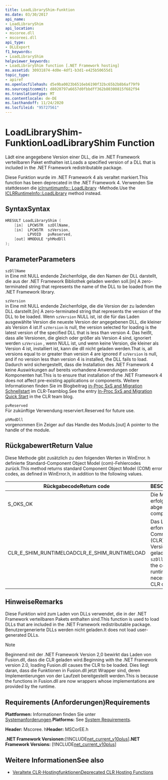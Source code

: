 ```yaml
---
title: LoadLibraryShim-Funktion
ms.date: 03/30/2017
api_name:
- LoadLibraryShim
api_location:
- mscoree.dll
- mscoreei.dll
api_type:
- DLLExport
f1_keywords:
- LoadLibraryShim
helpviewer_keywords:
- LoadLibraryShim function [.NET Framework hosting]
ms.assetid: 30931874-4d0e-4df1-b3d1-e425b50655d1
topic_type:
- apiref
ms.openlocfilehash: d5e9ba0023b6516eb6190f32bc65b2b8b6af79f9
ms.sourcegitcommit: d8020797a6657d0fbbdff362b80300815f682f94
ms.translationtype: MT
ms.contentlocale: de-DE
ms.lasthandoff: 11/24/2020
ms.locfileid: "95727561"
---
```

# <a name="loadlibraryshim-function"></a><span data-ttu-id="066ff-102">LoadLibraryShim-Funktion</span><span class="sxs-lookup"><span data-stu-id="066ff-102">LoadLibraryShim Function</span></span>

<span data-ttu-id="066ff-103">Lädt eine angegebene Version einer DLL, die im .NET Framework verteilbaren Paket enthalten ist.</span><span class="sxs-lookup"><span data-stu-id="066ff-103">Loads a specified version of a DLL that is included in the .NET Framework redistributable package.</span></span>  
  
 <span data-ttu-id="066ff-104">Diese Funktion wurde im .NET Framework 4 als veraltet markiert.</span><span class="sxs-lookup"><span data-stu-id="066ff-104">This function has been deprecated in the .NET Framework 4.</span></span> <span data-ttu-id="066ff-105">Verwenden Sie stattdessen die [iclrruntimumfo:: LoadLibrary](iclrruntimeinfo-loadlibrary-method.md) -Methode.</span><span class="sxs-lookup"><span data-stu-id="066ff-105">Use the [ICLRRuntimeInfo::LoadLibrary](iclrruntimeinfo-loadlibrary-method.md) method instead.</span></span>  
  
## <a name="syntax"></a><span data-ttu-id="066ff-106">Syntax</span><span class="sxs-lookup"><span data-stu-id="066ff-106">Syntax</span></span>  
  
```cpp  
HRESULT LoadLibraryShim (  
    [in]  LPCWSTR  szDllName,  
    [in]  LPCWSTR  szVersion,  
          LPVOID   pvReserved,  
    [out] HMODULE *phModDll  
);  
```  
  
## <a name="parameters"></a><span data-ttu-id="066ff-107">Parameter</span><span class="sxs-lookup"><span data-stu-id="066ff-107">Parameters</span></span>  

 `szDllName`  
 <span data-ttu-id="066ff-108">in Eine mit NULL endende Zeichenfolge, die den Namen der DLL darstellt, die aus der .NET Framework Bibliothek geladen werden soll.</span><span class="sxs-lookup"><span data-stu-id="066ff-108">[in] A zero-terminated string that represents the name of the DLL to be loaded from the .NET Framework library.</span></span>  
  
 `szVersion`  
 <span data-ttu-id="066ff-109">in Eine mit NULL endende Zeichenfolge, die die Version der zu ladenden DLL darstellt.</span><span class="sxs-lookup"><span data-stu-id="066ff-109">[in] A zero-terminated string that represents the version of the DLL to be loaded.</span></span> <span data-ttu-id="066ff-110">Wenn `szVersion` NULL ist, ist die für das Laden ausgewählte Version die neueste Version der angegebenen DLL, die kleiner als Version 4 ist.</span><span class="sxs-lookup"><span data-stu-id="066ff-110">If `szVersion` is null, the version selected for loading is the latest version of the specified DLL that is less than version 4.</span></span> <span data-ttu-id="066ff-111">Das heißt, dass alle Versionen, die gleich oder größer als Version 4 sind, ignoriert werden `szVersion` , wenn NULL ist, und wenn keine Version, die kleiner als Version 4 ist, installiert ist, kann die dll nicht geladen werden.</span><span class="sxs-lookup"><span data-stu-id="066ff-111">That is, all versions equal to or greater than version 4 are ignored if `szVersion` is null, and if no version less than version 4 is installed, the DLL fails to load.</span></span> <span data-ttu-id="066ff-112">Dadurch wird sichergestellt, dass die Installation des .NET Framework 4 keine Auswirkungen auf bereits vorhandene Anwendungen oder Komponenten hat.</span><span class="sxs-lookup"><span data-stu-id="066ff-112">This is to ensure that installation of the .NET Framework 4 does not affect pre-existing applications or components.</span></span> <span data-ttu-id="066ff-113">Weitere Informationen finden Sie im Blogbeitrag [in-Proc SxS and Migration Schnellstart](https://devblogs.microsoft.com/dotnet/in-proc-sxs-and-migration-quick-start/) im CLR-Teamblog.</span><span class="sxs-lookup"><span data-stu-id="066ff-113">See the entry [In-Proc SxS and Migration Quick Start](https://devblogs.microsoft.com/dotnet/in-proc-sxs-and-migration-quick-start/) in the CLR team blog.</span></span>  
  
 `pvReserved`  
 <span data-ttu-id="066ff-114">Für zukünftige Verwendung reserviert.</span><span class="sxs-lookup"><span data-stu-id="066ff-114">Reserved for future use.</span></span>  
  
 `phModDll`  
 <span data-ttu-id="066ff-115">vorgenommen Ein Zeiger auf das Handle des Moduls.</span><span class="sxs-lookup"><span data-stu-id="066ff-115">[out] A pointer to the handle of the module.</span></span>  
  
## <a name="return-value"></a><span data-ttu-id="066ff-116">Rückgabewert</span><span class="sxs-lookup"><span data-stu-id="066ff-116">Return Value</span></span>  

 <span data-ttu-id="066ff-117">Diese Methode gibt zusätzlich zu den folgenden Werten in WinError. h definierte Standard-Component Object Model (com)-Fehlercodes zurück.</span><span class="sxs-lookup"><span data-stu-id="066ff-117">This method returns standard Component Object Model (COM) error codes, as defined in WinError.h, in addition to the following values.</span></span>  
  
|<span data-ttu-id="066ff-118">Rückgabecode</span><span class="sxs-lookup"><span data-stu-id="066ff-118">Return code</span></span>|<span data-ttu-id="066ff-119">BESCHREIBUNG</span><span class="sxs-lookup"><span data-stu-id="066ff-119">Description</span></span>|  
|-----------------|-----------------|  
|<span data-ttu-id="066ff-120">S_OK</span><span class="sxs-lookup"><span data-stu-id="066ff-120">S_OK</span></span>|<span data-ttu-id="066ff-121">Die Methode wurde erfolgreich abgeschlossen.</span><span class="sxs-lookup"><span data-stu-id="066ff-121">The method completed successfully.</span></span>|  
|<span data-ttu-id="066ff-122">CLR_E_SHIM_RUNTIMELOAD</span><span class="sxs-lookup"><span data-stu-id="066ff-122">CLR_E_SHIM_RUNTIMELOAD</span></span>|<span data-ttu-id="066ff-123">Das Laden `szDllName` erfordert das Laden der Common Language Runtime (CLR), und die erforderliche Version der CLR kann nicht geladen werden.</span><span class="sxs-lookup"><span data-stu-id="066ff-123">Loading `szDllName` requires loading the common language runtime (CLR), and the necessary version of the CLR cannot be loaded.</span></span>|  
  
## <a name="remarks"></a><span data-ttu-id="066ff-124">Hinweise</span><span class="sxs-lookup"><span data-stu-id="066ff-124">Remarks</span></span>  

 <span data-ttu-id="066ff-125">Diese Funktion wird zum Laden von DLLs verwendet, die in der .NET Framework verteilbaren Pakets enthalten sind.</span><span class="sxs-lookup"><span data-stu-id="066ff-125">This function is used to load DLLs that are included in the .NET Framework redistributable package.</span></span> <span data-ttu-id="066ff-126">Benutzergenerierte DLLs werden nicht geladen.</span><span class="sxs-lookup"><span data-stu-id="066ff-126">It does not load user-generated DLLs.</span></span>  
  
> [!NOTE]
> <span data-ttu-id="066ff-127">Beginnend mit der .NET Framework Version 2,0 bewirkt das Laden von Fusion.dll, dass die CLR geladen wird.</span><span class="sxs-lookup"><span data-stu-id="066ff-127">Beginning with the .NET Framework version 2.0, loading Fusion.dll causes the CLR to be loaded.</span></span> <span data-ttu-id="066ff-128">Dies liegt daran, dass die Funktionen in Fusion.dll jetzt Wrapper sind, deren Implementierungen von der Laufzeit bereitgestellt werden.</span><span class="sxs-lookup"><span data-stu-id="066ff-128">This is because the functions in Fusion.dll are now wrappers whose implementations are provided by the runtime.</span></span>  
  
## <a name="requirements"></a><span data-ttu-id="066ff-129">Requirements (Anforderungen)</span><span class="sxs-lookup"><span data-stu-id="066ff-129">Requirements</span></span>  

 <span data-ttu-id="066ff-130">**Plattformen:** Informationen finden Sie unter [Systemanforderungen](../../get-started/system-requirements.md).</span><span class="sxs-lookup"><span data-stu-id="066ff-130">**Platforms:** See [System Requirements](../../get-started/system-requirements.md).</span></span>  
  
 <span data-ttu-id="066ff-131">**Header:** Mscoree. h</span><span class="sxs-lookup"><span data-stu-id="066ff-131">**Header:** MSCorEE.h</span></span>  
  
 <span data-ttu-id="066ff-132">**.NET Framework Versionen:**[!INCLUDE[net_current_v10plus](../../../../includes/net-current-v10plus-md.md)]</span><span class="sxs-lookup"><span data-stu-id="066ff-132">**.NET Framework Versions:** [!INCLUDE[net_current_v10plus](../../../../includes/net-current-v10plus-md.md)]</span></span>  
  
## <a name="see-also"></a><span data-ttu-id="066ff-133">Weitere Informationen</span><span class="sxs-lookup"><span data-stu-id="066ff-133">See also</span></span>

- [<span data-ttu-id="066ff-134">Veraltete CLR-Hostingfunktionen</span><span class="sxs-lookup"><span data-stu-id="066ff-134">Deprecated CLR Hosting Functions</span></span>](deprecated-clr-hosting-functions.md)
